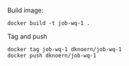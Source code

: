 Build image:

```
docker build -t job-wq-1 .
```


Tag and push

```
docker tag job-wq-1 dknoern/job-wq-1
docker push dknoern/job-wq-1
```


